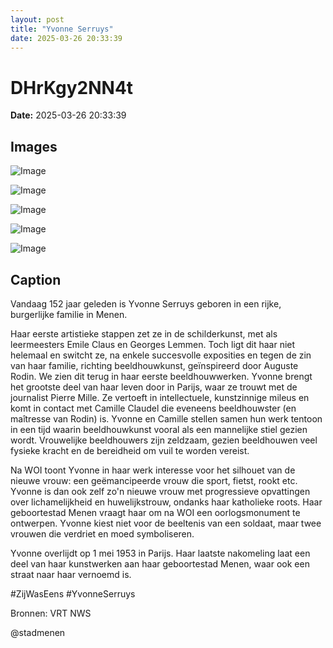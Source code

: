 ```yaml
---
layout: post
title: "Yvonne Serruys"
date: 2025-03-26 20:33:39
---
```


# DHrKgy2NN4t

**Date:** 2025-03-26 20:33:39

## Images

![Image](/zij.was.eens/images/DHrKgy2NN4t_0.webp)

![Image](/zij.was.eens/images/DHrKgy2NN4t_1.webp)

![Image](/zij.was.eens/images/DHrKgy2NN4t_2.webp)

![Image](/zij.was.eens/images/DHrKgy2NN4t_3.webp)

![Image](/zij.was.eens/images/DHrKgy2NN4t_4.webp)

## Caption

Vandaag 152 jaar geleden is Yvonne Serruys geboren in een rijke, burgerlijke familie in Menen.

Haar eerste artistieke stappen zet ze in de schilderkunst, met als leermeesters Emile Claus en Georges Lemmen. Toch ligt dit haar niet helemaal en switcht ze, na enkele succesvolle exposities en tegen de zin van haar familie, richting beeldhouwkunst, geïnspireerd door Auguste Rodin. We zien dit terug in haar eerste beeldhouwwerken. Yvonne brengt het grootste deel van haar leven door in Parijs, waar ze trouwt met de journalist Pierre Mille. Ze vertoeft in intellectuele, kunstzinnige mileus en komt in contact met Camille Claudel die eveneens beeldhouwster (en maîtresse van Rodin) is. Yvonne en Camille stellen samen hun werk tentoon in een tijd waarin beeldhouwkunst vooral als een mannelijke stiel gezien wordt. Vrouwelijke beeldhouwers zijn zeldzaam, gezien beeldhouwen veel fysieke kracht en de bereidheid om vuil te worden vereist.

Na WOI toont Yvonne in haar werk interesse voor het silhouet van de nieuwe vrouw: een geëmancipeerde vrouw die sport, fietst, rookt etc. Yvonne is dan ook zelf zo'n nieuwe vrouw met progressieve opvattingen over lichamelijkheid en huwelijkstrouw, ondanks haar katholieke roots. Haar geboortestad Menen vraagt haar om na WOI een oorlogsmonument te ontwerpen. Yvonne kiest niet voor de beeltenis van een soldaat, maar twee vrouwen die verdriet en moed symboliseren.

Yvonne overlijdt op 1 mei 1953 in Parijs. Haar laatste nakomeling laat een deel van haar kunstwerken aan haar geboortestad Menen, waar ook een straat naar haar vernoemd is.

#ZijWasEens #YvonneSerruys

Bronnen: VRT NWS

@stadmenen

